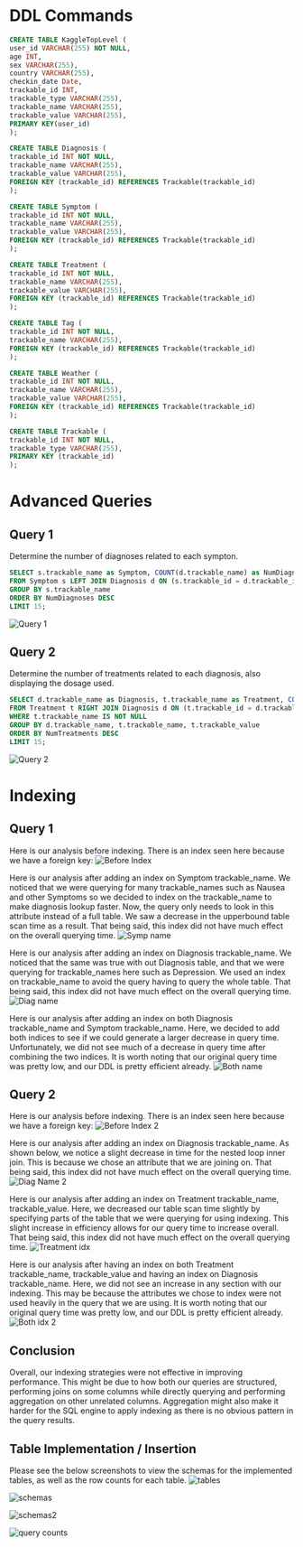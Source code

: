 # DDL Commands
```SQL
CREATE TABLE KaggleTopLevel (
user_id VARCHAR(255) NOT NULL,
age INT,
sex VARCHAR(255),
country VARCHAR(255),
checkin_date Date,
trackable_id INT,
trackable_type VARCHAR(255),
trackable_name VARCHAR(255),
trackable_value VARCHAR(255),
PRIMARY KEY(user_id)
);

CREATE TABLE Diagnosis (
trackable_id INT NOT NULL,
trackable_name VARCHAR(255),
trackable_value VARCHAR(255),
FOREIGN KEY (trackable_id) REFERENCES Trackable(trackable_id)
);

CREATE TABLE Symptom (
trackable_id INT NOT NULL,
trackable_name VARCHAR(255),
trackable_value VARCHAR(255),
FOREIGN KEY (trackable_id) REFERENCES Trackable(trackable_id)
);

CREATE TABLE Treatment (
trackable_id INT NOT NULL,
trackable_name VARCHAR(255),
trackable_value VARCHAR(255),
FOREIGN KEY (trackable_id) REFERENCES Trackable(trackable_id)
);

CREATE TABLE Tag (
trackable_id INT NOT NULL,
trackable_name VARCHAR(255),
FOREIGN KEY (trackable_id) REFERENCES Trackable(trackable_id)
);

CREATE TABLE Weather (
trackable_id INT NOT NULL,
trackable_name VARCHAR(255),
trackable_value VARCHAR(255),
FOREIGN KEY (trackable_id) REFERENCES Trackable(trackable_id)
);

CREATE TABLE Trackable (
trackable_id INT NOT NULL,
trackable_type VARCHAR(255),
PRIMARY KEY (trackable_id)
);
```

# Advanced Queries
## Query 1
Determine the number of diagnoses related to each sympton.
```SQL
SELECT s.trackable_name as Symptom, COUNT(d.trackable_name) as NumDiagnoses
FROM Symptom s LEFT JOIN Diagnosis d ON (s.trackable_id = d.trackable_id)
GROUP BY s.trackable_name
ORDER BY NumDiagnoses DESC
LIMIT 15;
```
![Query 1](query1.png)

## Query 2
Determine the number of treatments related to each diagnosis, also displaying the dosage used.
```SQL
SELECT d.trackable_name as Diagnosis, t.trackable_name as Treatment, COUNT(t.trackable_name) as NumTreatments, t.trackable_value as Dosage
FROM Treatment t RIGHT JOIN Diagnosis d ON (t.trackable_id = d.trackable_id)
WHERE t.trackable_name IS NOT NULL
GROUP BY d.trackable_name, t.trackable_name, t.trackable_value
ORDER BY NumTreatments DESC
LIMIT 15;
```
![Query 2](query2.png)

# Indexing
## Query 1
Here is our analysis before indexing. There is an index seen here because we have a foreign key:
![Before Index](beforeidx.png)

Here is our analysis after adding an index on Symptom trackable_name. We noticed that we were querying for many trackable_names such as Nausea and other Symptoms so we decided to index on the trackable_name to make diagnosis lookup faster. Now, the query only needs to look in this attribute instead of a full table. We saw a decrease in the upperbound table scan time as a result. That being said, this index did not have much effect on the overall querying time. 
![Symp name](query1index1.png)

Here is our analysis after adding an index on Diagnosis trackable_name. We noticed that the same was true with out Diagnosis table, and that we were querying for trackable_names here such as Depression. We used an index on trackable_name to avoid the query having to query the whole table. That being said, this index did not have much effect on the overall querying time. 
![Diag name](query1index2.png)

Here is our analysis after adding an index on both Diagnosis trackable_name and Symptom trackable_name. Here, we decided to add both indices to see if we could generate a larger decrease in query time. Unfortunately, we did not see much of a decrease in query time after combining the two indices. It is worth noting that our original query time was pretty low, and our DDL is pretty efficient already. 
![Both name](query1index3.png)

## Query 2
Here is our analysis before indexing. There is an index seen here because we have a foreign key:
![Before Index 2](query2beforeindex.png)

Here is our analysis after adding an index on Diagnosis trackable_name. As shown below, we notice a slight decrease in time for the nested loop inner join. This is because we chose an attribute that we are joining on. That being said, this index did not have much effect on the overall querying time. 
![Diag Name 2](query2index1.png)

Here is our analysis after adding an index on Treatment trackable_name, trackable_value. Here, we decreased our table scan time slightly by specifying parts of the table that we were querying for using indexing. This slight increase in efficiency allows for our query time to increase overall. That being said, this index did not have much effect on the overall querying time. 
![Treatment idx](query2index2.png)

Here is our analysis after having an index on both Treatment trackable_name, trackable_value and having an index on Diagnosis trackable_name. Here, we did not see an increase in any section with our indexing. This may be because the attributes we chose to index were not used heavily in the query that we are using. It is worth noting that our original query time was pretty low, and our DDL is pretty efficient already. 
![Both idx 2](query2index3.png)

## Conclusion
Overall, our indexing strategies were not effective in improving performance. This might be due to how both our queries are structured, performing joins on some columns while directly querying and performing aggregation on other unrelated columns. Aggregation might also make it harder for the SQL engine to apply indexing as there is no obvious pattern in the query results.



## Table Implementation / Insertion
Please see the below screenshots to view the schemas for the implemented tables, as well as the row counts for each table. 
![tables](tables.PNG)

![schemas](schemas.PNG)

![schemas2](schemas2.PNG)

![query counts](count_queries.PNG)
